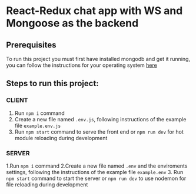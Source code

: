# React-Redux chat app with WS and Mongoose as the backend

## Prerequisites
To run this project you must first have installed mongodb and get it running, you can follow the instructions for your operating system [here](https://docs.mongodb.com/manual/installation/)


## Steps to run this project:

### CLIENT
1. Run `npm i` command
2. Create a new file named `.env.js`, following instructions of the example file `example.env.js`
3. Run `npm start` command to serve the front end or `npm run dev` for hot module reloading during development

### SERVER
1.Run `npm i` command
2.Create a new file named `.env` and the enviroments settings, following the instructions of the example file `example.env`
3. Run `npm start` command to start the server or `npm run dev` to use nodemon for file reloading during development
